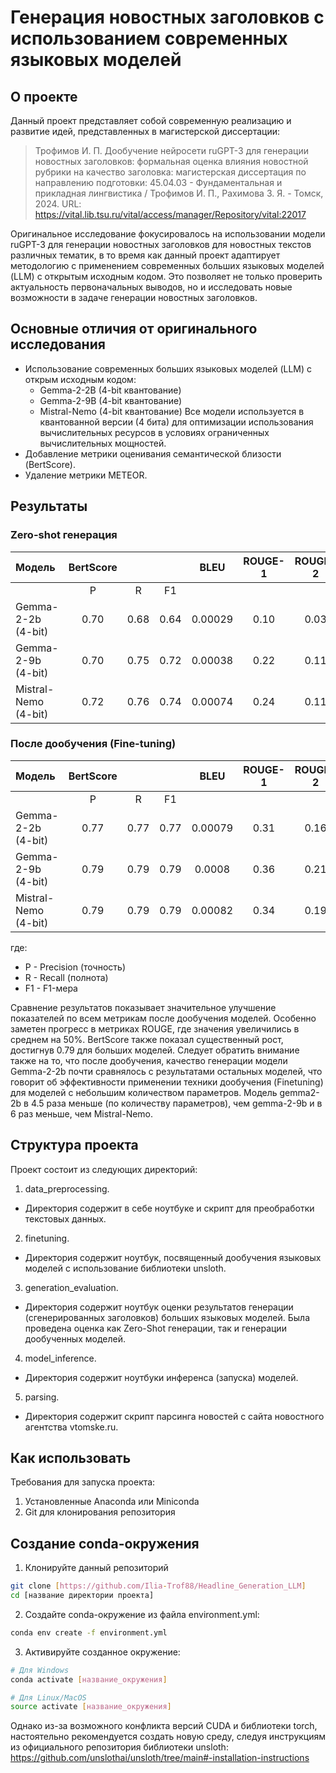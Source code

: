 # Генерация новостных заголовков с использованием современных языковых моделей

## О проекте

Данный проект представляет собой современную реализацию и развитие идей, представленных в магистерской диссертации:

> Трофимов И. П. Дообучение нейросети ruGPT-3 для генерации новостных заголовков: формальная оценка влияния новостной рубрики на качество заголовка: магистерская диссертация по направлению подготовки: 45.04.03 - Фундаментальная и прикладная лингвистика / Трофимов И. П., Рахимова З. Я. - Томск, 2024. URL: https://vital.lib.tsu.ru/vital/access/manager/Repository/vital:22017 

Оригинальное исследование фокусировалось на использовании модели ruGPT-3 для генерации новостных заголовков для новостных текстов различных тематик, в то время как данный проект адаптирует методологию с применением современных больших языковых моделей (LLM) с открытым исходным кодом. Это позволяет не только проверить актуальность первоначальных выводов, но и исследовать новые возможности в задаче генерации новостных заголовков.

## Основные отличия от оригинального исследования

- Использование современных больших языковых моделей (LLM) с открым исходным кодом:
  - Gemma-2-2B (4-bit квантование)
  - Gemma-2-9B (4-bit квантование)
  - Mistral-Nemo (4-bit квантование)
  Все модели используется в квантованной версии (4 бита) для оптимизации использования вычислительных ресурсов в условиях ограниченных вычислительных мощностей. 
- Добавление метрики оценивания семантической близости (BertScore).
- Удаление метрики METEOR.

## Результаты

### Zero-shot генерация

| Модель | BertScore |  |  | BLEU | ROUGE-1 | ROUGE-2 | ROUGE-L |
|:-------|:---------:|:--------:|:--------:|:-----:|:--------:|:--------:|:--------:|
| | P | R | F1 | | | | |
|Gemma-2-2b (4-bit) | 0.70 | 0.68 | 0.64 | 0.00029 | 0.10 | 0.03 | 0.08 |
|Gemma-2-9b (4-bit) | 0.70 | 0.75 | 0.72 | 0.00038 | 0.22 | 0.11 | 0.20 |
|Mistral-Nemo (4-bit) | 0.72 | 0.76 | 0.74 | 0.00074 | 0.24 | 0.11 | 0.22 |

### После дообучения (Fine-tuning)

| Модель | BertScore |  |  | BLEU | ROUGE-1 | ROUGE-2 | ROUGE-L |
|:-------|:---------:|:--------:|:--------:|:-----:|:--------:|:--------:|:--------:|
| | P | R | F1 | | | | |
|Gemma-2-2b (4-bit) | 0.77 | 0.77 | 0.77 | 0.00079 | 0.31 | 0.16 | 0.29 |
|Gemma-2-9b (4-bit) | 0.79 | 0.79 | 0.79 | 0.0008 | 0.36 | 0.21 | 0.34 |
|Mistral-Nemo (4-bit) | 0.79 | 0.79 | 0.79 | 0.00082 | 0.34 | 0.19 | 0.32 |

где:
- P - Precision (точность)
- R - Recall (полнота)
- F1 - F1-мера

Сравнение результатов показывает значительное улучшение показателей по всем метрикам после дообучения моделей. Особенно заметен прогресс в метриках ROUGE, где значения увеличились в среднем на 50%. BertScore также показал существенный рост, достигнув 0.79 для больших моделей.
Следует обратить внимание также на то, что после дообучения, качество генерации модели Gemma-2-2b почти сравнялось с результатами остальных моделей, что говорит об эффективности применении техники дообучения (Finetuning) для моделей с небольшим количеством параметров. Модель gemma2-2b в 4.5 раза меньше (по количеству параметров), чем gemma-2-9b и в 6 раз меньше, чем Mistral-Nemo.

## Структура проекта

Проект состоит из следующих директорий:
1. data_preprocessing.
  - Директория содержит в себе ноутбуке и скрипт для преобработки текстовых данных.
2. finetuning.
  - Директория содержит ноутбук, посвященный дообучения языковых моделей с использование библиотеки unsloth.
3. generation_evaluation.
  - Директория содержит ноутбук оценки результатов генерации (сгенерированных заголовков) больших языковых моделей.
    Была проведена оценка как Zero-Shot генерации, так и генерации дообученных моделей.
4. model_inference.
  - Директория содержит ноутбуки инференса (запуска) моделей.
5. parsing.
  - Директория содержит скрипт парсинга новостей с сайта новостного агентства vtomske.ru.

## Как использовать

Требования для запуска проекта:<br>
1. Установленные Anaconda или Miniconda
2. Git для клонирования репозитория

## Создание conda-окружения

1. Клонируйте данный репозиторий
```bash
git clone [https://github.com/Ilia-Trof88/Headline_Generation_LLM]
cd [название директории проекта]
```

2. Создайте conda-окружение из файла environment.yml:
```bash
conda env create -f environment.yml
```

3. Активируйте созданное окружение:
```bash
# Для Windows
conda activate [название_окружения]

# Для Linux/MacOS
source activate [название_окружения]
```
Однако из-за возможного конфликта версий CUDA и библиотеки torch, настоятельно рекомендуется создать новую среду, следуя инструкциям из официального репозитория библиотеки unsloth: https://github.com/unslothai/unsloth/tree/main#-installation-instructions
